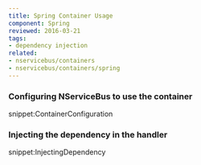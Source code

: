 ```yaml
---
title: Spring Container Usage
component: Spring
reviewed: 2016-03-21
tags:
- dependency injection
related:
- nservicebus/containers
- nservicebus/containers/spring
---
```


### Configuring NServiceBus to use the container

snippet:ContainerConfiguration


### Injecting the dependency in the handler

snippet:InjectingDependency